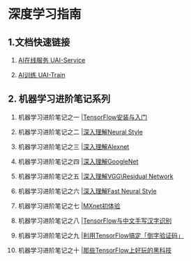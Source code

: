 # 深度学习指南



## 1.文档快速链接

1) [AI在线服务 UAI-Service](uai-inference/README)

2) [AI训练 UAI-Train](uai-train/README)

## 2. 机器学习进阶笔记系列

1)	机器学习进阶笔记之一 |[TensorFlow安装与入门]( https://zhuanlan.zhihu.com/p/22410917)

2)	机器学习进阶笔记之二 |[深入理解Neural Style](https://zhuanlan.zhihu.com/p/22493132)

3)	机器学习进阶笔记之三 |[深入理解Alexnet](https://zhuanlan.zhihu.com/p/22659166)

4)	机器学习进阶笔记之四 |[深入理解GoogleNet](https://zhuanlan.zhihu.com/p/22817228)

5)	机器学习进阶笔记之五 |[深入理解VGG\Residual Network](https://zhuanlan.zhihu.com/p/23518167)

6)	机器学习进阶笔记之六 |[深入理解Fast Neural Style](https://zhuanlan.zhihu.com/p/23651687)

7)	机器学习进阶笔记之七 |[MXnet初体验](https://zhuanlan.zhihu.com/p/23938423)

8)	机器学习进阶笔记之八 |[TensorFlow与中文手写汉字识别](https://zhuanlan.zhihu.com/p/24899387)

9)	机器学习进阶笔记之九 |[利用TensorFlow搞定「倒字验证码」](https://zhuanlan.zhihu.com/p/25344240)

10)	机器学习进阶笔记之十 |[那些TensorFlow上好玩的黑科技](https://zhuanlan.zhihu.com/p/25644543)

